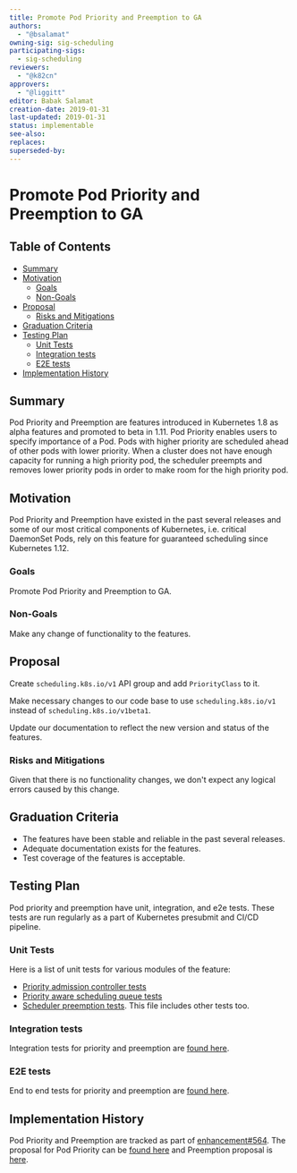 ```yaml
---
title: Promote Pod Priority and Preemption to GA
authors:
  - "@bsalamat"
owning-sig: sig-scheduling
participating-sigs:
  - sig-scheduling
reviewers:
  - "@k82cn"
approvers:
  - "@liggitt"
editor: Babak Salamat
creation-date: 2019-01-31
last-updated: 2019-01-31
status: implementable
see-also:
replaces:
superseded-by:
---
```


# Promote Pod Priority and Preemption to GA

## Table of Contents

<!-- toc -->
- [Summary](#summary)
- [Motivation](#motivation)
  - [Goals](#goals)
  - [Non-Goals](#non-goals)
- [Proposal](#proposal)
  - [Risks and Mitigations](#risks-and-mitigations)
- [Graduation Criteria](#graduation-criteria)
- [Testing Plan](#testing-plan)
  - [Unit Tests](#unit-tests)
  - [Integration tests](#integration-tests)
  - [E2E tests](#e2e-tests)
- [Implementation History](#implementation-history)
<!-- /toc -->

## Summary

Pod Priority and Preemption are features introduced in Kubernetes 1.8 as alpha features and 
promoted to beta in 1.11. Pod Priority enables users to specify importance of
a Pod. Pods with higher priority are scheduled ahead of other pods with
lower priority. When a cluster does not have enough capacity for running a high
priority pod, the scheduler preempts and removes lower priority pods in order to
make room for the high priority pod.

## Motivation

Pod Priority and Preemption have existed in the past several releases and some
of our most critical components of Kubernetes, i.e. critical DaemonSet Pods,
rely on this feature for guaranteed scheduling since Kubernetes 1.12.

### Goals

Promote Pod Priority and Preemption to GA.

### Non-Goals

Make any change of functionality to the features.

## Proposal

Create `scheduling.k8s.io/v1` API group and add `PriorityClass` to it.

Make necessary changes to our code base to use `scheduling.k8s.io/v1` instead of
`scheduling.k8s.io/v1beta1`.

Update our documentation to reflect the new version and status of the features.

### Risks and Mitigations

Given that there is no functionality changes, we don't expect any logical errors
caused by this change.

## Graduation Criteria

* The features have been stable and reliable in the past several releases.
* Adequate documentation exists for the features.
* Test coverage of the features is acceptable.

## Testing Plan
Pod priority and preemption have unit, integration, and e2e tests. These tests
are run regularly as a part of Kubernetes presubmit and CI/CD pipeline.

### Unit Tests
Here is a list of unit tests for various modules of the feature:
* [Priority admission controller tests](https://github.com/kubernetes/kubernetes/blob/master/plugin/pkg/admission/priority/admission_test.go)
* [Priority aware scheduling queue tests](https://github.com/kubernetes/kubernetes/blob/master/pkg/scheduler/internal/queue/scheduling_queue_test.go)
* [Scheduler preemption tests](https://github.com/kubernetes/kubernetes/blob/master/pkg/scheduler/core/generic_scheduler_test.go).
This file includes other tests too.

### Integration tests
Integration tests for priority and preemption are [found here](https://github.com/kubernetes/kubernetes/blob/master/test/integration/scheduler/preemption_test.go).

### E2E tests
End to end tests for priority and preemption are [found here](https://github.com/kubernetes/kubernetes/blob/master/test/e2e/scheduling/preemption.go).

## Implementation History

Pod Priority and Preemption are tracked as part of [enhancement#564](https://github.com/kubernetes/enhancements/issues/564).
The proposal for Pod Priority can be [found here](https://github.com/kubernetes/community/blob/master/contributors/design-proposals/scheduling/pod-priority-api.md)
and Preemption proposal is [here](https://github.com/kubernetes/community/blob/master/contributors/design-proposals/scheduling/pod-preemption.md).

